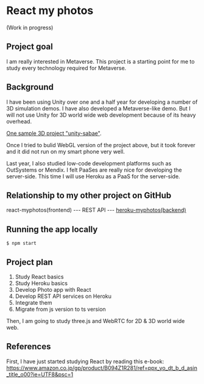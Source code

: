 # React my photos

(Work in progress)

## Project goal

I am really interested in Metaverse. This project is a starting point for me to study every technology required for Metaverse.

## Background

I have been using Unity over one and a half year for developing a number of 3D simulation demos. I have also developed a Metaverse-like demo. But I will not use Unity for 3D world wide web development because of its heavy overhead.

[One sample 3D project "unity-sabae"](https://github.com/araobp/unity-sabae).

Once I tried to bulid WebGL version of the project above, but it took forever and it did not run on my smart phone very well.

Last year, I also studied low-code development platforms such as OutSystems or Mendix. I felt PaaSes are really nice for developing the server-side. This time I will use Heroku as a PaaS for the server-side.

## Relationship to my other project on GitHub

react-myphotos(frontend) --- REST API --- [heroku-myphotos(backend)](https://github.com/araobp/heroku-myphotos)

## Running the app locally

```
$ npm start
```

## Project plan

1. Study React basics
2. Study Heroku basics
3. Develop Photo app with React
4. Develop REST API services on Heroku
5. Integrate them
6. Migrate from js version to ts version

Then, I am going to study three.js and WebRTC for 2D & 3D world wide web.

## References

First, I have just started studying React by reading this e-book:
https://www.amazon.co.jp/gp/product/B094Z1R281/ref=ppx_yo_dt_b_d_asin_title_o00?ie=UTF8&psc=1
